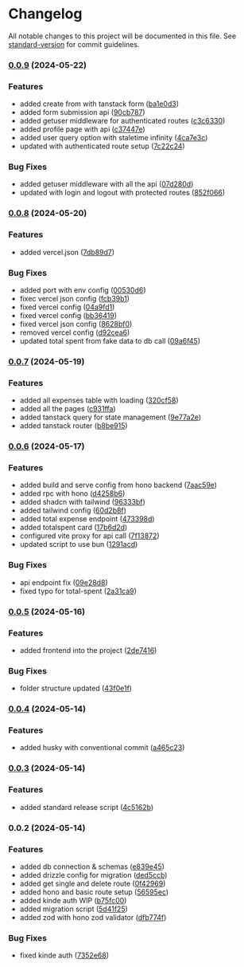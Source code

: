 # Changelog

All notable changes to this project will be documented in this file. See [standard-version](https://github.com/conventional-changelog/standard-version) for commit guidelines.

### [0.0.9](https://github.com/RilusMahmud/bun-hono-expense-app/compare/v0.0.8...v0.0.9) (2024-05-22)


### Features

* added create from with tanstack form ([ba1e0d3](https://github.com/RilusMahmud/bun-hono-expense-app/commit/ba1e0d362918c336616c90b7e3100541f8a95ad6))
* added form submission api ([90cb787](https://github.com/RilusMahmud/bun-hono-expense-app/commit/90cb7872e224f5967f7c069851aa386292f40e17))
* added getuser middleware for authenticated routes ([c3c6330](https://github.com/RilusMahmud/bun-hono-expense-app/commit/c3c6330e98be69604956dfc3b92275203713718d))
* added profile page with api ([c37447e](https://github.com/RilusMahmud/bun-hono-expense-app/commit/c37447e005a4d778ab2be9c67b1c74254a15e2a8))
* added user query option with staletime infinity ([4ca7e3c](https://github.com/RilusMahmud/bun-hono-expense-app/commit/4ca7e3c84f47d416b58a9f74b593ae33027553b8))
* updated with authenticated route setup ([7c22c24](https://github.com/RilusMahmud/bun-hono-expense-app/commit/7c22c2482f315ca8169e2d5be8ffef6096ca2195))


### Bug Fixes

* added getuser middleware with all the api ([07d280d](https://github.com/RilusMahmud/bun-hono-expense-app/commit/07d280dc5c8dc7824cae0cf6a6d9ce6fa100e7b8))
* updated with login and logout with protected routes ([852f066](https://github.com/RilusMahmud/bun-hono-expense-app/commit/852f0660d554f87be7a9edfb2c0946d91ac14345))

### [0.0.8](https://github.com/RilusMahmud/bun-hono-expense-app/compare/v0.0.7...v0.0.8) (2024-05-20)


### Features

* added vercel.json ([7db89d7](https://github.com/RilusMahmud/bun-hono-expense-app/commit/7db89d7fe038ed22a31beead04e53f9282e4e54d))


### Bug Fixes

* added port with env config ([00530d6](https://github.com/RilusMahmud/bun-hono-expense-app/commit/00530d6d588e055024aff37f0e2c568455cda9b2))
* fixec vercel json config ([fcb39b1](https://github.com/RilusMahmud/bun-hono-expense-app/commit/fcb39b166b51a8a81cb988ce49143df519e75ddc))
* fixed vercel config ([04a9fd1](https://github.com/RilusMahmud/bun-hono-expense-app/commit/04a9fd107bd9cc3ea1c05a1cde1038202dc0755c))
* fixed vercel config ([bb36419](https://github.com/RilusMahmud/bun-hono-expense-app/commit/bb364199bddc12cc0d1f2ae5a22af433c2e71f80))
* fixed vercel json config ([8628bf0](https://github.com/RilusMahmud/bun-hono-expense-app/commit/8628bf0cee1bac6a1c665dab3118d9342cd9a887))
* removed vercel config ([d92cea6](https://github.com/RilusMahmud/bun-hono-expense-app/commit/d92cea624950c049c31b1f5a2c5ff6001b5e7f33))
* updated total spent from fake data to db call ([09a6f45](https://github.com/RilusMahmud/bun-hono-expense-app/commit/09a6f45a6080ffe6b5cdf6d93dff1355e0c8bd72))

### [0.0.7](https://github.com/RilusMahmud/bun-hono-expense-app/compare/v0.0.6...v0.0.7) (2024-05-19)


### Features

* added all expenses table with loading ([320cf58](https://github.com/RilusMahmud/bun-hono-expense-app/commit/320cf58bf4f1634ce301790fbaa8be1a588e84a7))
* added all the pages ([c931ffa](https://github.com/RilusMahmud/bun-hono-expense-app/commit/c931ffa33e5835fadab642fddf654f2e86a35e58))
* added tanstack query for state management ([9e77a2e](https://github.com/RilusMahmud/bun-hono-expense-app/commit/9e77a2e67a36eabc7df93866d8165a2eb403de74))
* added tanstack router ([b8be915](https://github.com/RilusMahmud/bun-hono-expense-app/commit/b8be9158f0edc1591c219552d3657ee72af62ea5))

### [0.0.6](https://github.com/RilusMahmud/bun-hono-expense-app/compare/v0.0.5...v0.0.6) (2024-05-17)


### Features

* added build and serve config from hono backend ([7aac59e](https://github.com/RilusMahmud/bun-hono-expense-app/commit/7aac59e952be4737f3a7ecb70d2c819f93b8774c))
* added rpc with hono ([d4258b6](https://github.com/RilusMahmud/bun-hono-expense-app/commit/d4258b69ea0f26cd241dae8707604b33e6c73a4b))
* added shadcn with tailwind ([96333bf](https://github.com/RilusMahmud/bun-hono-expense-app/commit/96333bff63a3e213eab14dc1568481c8b2720da3))
* added tailwind config ([60d2b8f](https://github.com/RilusMahmud/bun-hono-expense-app/commit/60d2b8fe038bc5deaea5aca641b1f8a53732ffa9))
* added total expense endpoint ([473398d](https://github.com/RilusMahmud/bun-hono-expense-app/commit/473398dc8577fcf3670313136f52537adc18b7c1))
* added totalspent card ([17b6d2d](https://github.com/RilusMahmud/bun-hono-expense-app/commit/17b6d2d4624c9792e426586fb64709dd78f8bfa2))
* configured vite proxy for api call ([7f13872](https://github.com/RilusMahmud/bun-hono-expense-app/commit/7f13872c5fcb0b2b32ad5f783c599c51de43a624))
* updated script to use bun ([1291acd](https://github.com/RilusMahmud/bun-hono-expense-app/commit/1291acd5c50611d4307d8a71e11f9aa849cabc9d))


### Bug Fixes

* api endpoint fix ([09e28d8](https://github.com/RilusMahmud/bun-hono-expense-app/commit/09e28d86077b3f06a1167a284e3808dfbf9c0c7f))
* fixed typo for total-spent ([2a31ca9](https://github.com/RilusMahmud/bun-hono-expense-app/commit/2a31ca92429e9e205657b1ead17389bb901563ca))

### [0.0.5](https://github.com/RilusMahmud/bun-hono-expense-app/compare/v0.0.4...v0.0.5) (2024-05-16)


### Features

* added frontend into the project ([2de7416](https://github.com/RilusMahmud/bun-hono-expense-app/commit/2de74161487505f9fbb87f8e7a7a6cd631bb579f))


### Bug Fixes

* folder structure updated ([43f0e1f](https://github.com/RilusMahmud/bun-hono-expense-app/commit/43f0e1f4eaf26eeb176fad107dbb42c165c46852))

### [0.0.4](https://github.com/RilusMahmud/bun-hono-expense-app/compare/v0.0.3...v0.0.4) (2024-05-14)


### Features

* added husky with conventional commit ([a465c23](https://github.com/RilusMahmud/bun-hono-expense-app/commit/a465c23b8a1c02d00352cb04f785cbe7773e8d26))

### [0.0.3](https://github.com/RilusMahmud/bun-hono-expense-app/compare/v0.0.2...v0.0.3) (2024-05-14)


### Features

* added standard release script ([4c5162b](https://github.com/RilusMahmud/bun-hono-expense-app/commit/4c5162b0a584bb0a58d6597748807bb3abe9caed))

### 0.0.2 (2024-05-14)


### Features

* added db connection & schemas ([e839e45](https://github.com/RilusMahmud/bun-hono-expense-app/commit/e839e45770e53e8dacd2d183edf60419c4cead70))
* added drizzle config for migration ([ded5ccb](https://github.com/RilusMahmud/bun-hono-expense-app/commit/ded5ccbe46fa94c41575d991c894d09fdde084b9))
* added get single and delete route ([0f42969](https://github.com/RilusMahmud/bun-hono-expense-app/commit/0f42969944471bef6fbaf818da188b09b660c042))
* added hono and basic route setup ([56595ec](https://github.com/RilusMahmud/bun-hono-expense-app/commit/56595ec56fd9d30cd28bfc20f8cbbf0d0da5c700))
* added kinde auth WIP ([b75fc00](https://github.com/RilusMahmud/bun-hono-expense-app/commit/b75fc00b2f7dacf1e17a72f76f1f9e8c5828fe22))
* added migration script ([5d41f25](https://github.com/RilusMahmud/bun-hono-expense-app/commit/5d41f25d8fd93254f1256aac6f295d2ab528da65))
* added zod with hono zod validator ([dfb774f](https://github.com/RilusMahmud/bun-hono-expense-app/commit/dfb774ffe7104d9144c3a8b890a15d868cafe3f7))


### Bug Fixes

* fixed kinde auth ([7352e68](https://github.com/RilusMahmud/bun-hono-expense-app/commit/7352e686e41aacfb44e497e58f7d5970726a38dd))
